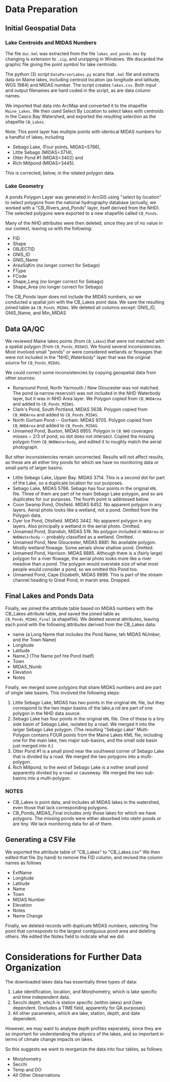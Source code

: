 # Data Preparation

## Initial Geospatial Data
### Lake Centroids and MIDAS Numbers
The file `doc.kml` was extracted from the file `lakes_and_ponds.kmz`
by changing is extension to `.zip`, and unzipping in Windows.  We
discarded the graphic file giving the point symbol for lake centroids.

The python (3) script `DataParserLakes.py` scans that `.kml` file and extracts
data on Maine lakes, including centroid location (as longitude and latitude, WGS 
1984) and MIDAS number.  The script creates `lakes.csv`.  Both input and output
filenames are hard coded in the script, as are data column names.

We imported that data into ArcMap and converted it to the shapefile 
`Maine_Lakes`.  We then used Select By Location to select lakes with centroids
in the Casco Bay Watershed, and exported the resulting selection as the
shapefile `CB_Lakes`.

Note:  This point layer has multiple points with identical MIDAS numbers for
a handful of lakes, including
*  Sebago Lake, (Four points, MIDAS=5786),
*  Little Sebago (MIDAS=3714),
*  Otter Pond #1  (MIDAS=3402) and
*  Rich Millpond (MIDAS=3445).

This is corrected, below, in the related polygon data.

### Lake Geometry
A ponds Polygon Layer was generated in ArcGIS using "select by location" 
to select polygons from the national hydrography database (actually, we worked
with a "CB_Rivers_and_Ponds" layer, itself derived from the NHD). The selected
polygons were exported to a new shapefile called `CB_Ponds`.

Many of the NHD attributes were then deleted, since they are of no value in our
context, leaving us with the following:  
*  FID  
*  Shape  
*  OBJECTID  
*  GNIS_ID  
*  GNIS_Name  
*  AreaSqKm (no longer correct for Sebago)  
*  FType  
*  FCode  
*  Shape_Leng (no longer correct for Sebago)  
*  Shape_Area (no longer correct for Sebago)  

The CB_Ponds layer does not include the MIDAS numbers, so we conducted a
spatial join with the CB_Lakes point data.  We save the resulting joined table
as `CB_Ponds_MIDAS`. We deleted all columns except: GNIS_ID, GNIS_Name, and
Min_MIDAS

## Data QA/QC
We reviewed Maine lakes points (from `CB_Lakes`).that were not matched with a
spatial polygon (from `CB_Ponds_MIDAS`). We found several inconsistencies.  Most
involved small "ponds" or were considered wetlands or flowages that were not
included in the "NHD_Waterbody" layer that was the original source for 
`CB_Ponds_MIDAS`.

We could correct some inconsistencies by copying geospatial data from other
sources:  
*  Runaround Pond, North Yarmouth / New Gloucester was not matched.  The pond (a 
   narrow reservoir) was not included in the NHD Waterbody layer, but it
   was in NHD Area layer. We Polygon copied from `CB_NHDArea` and added to
   `CB_Ponds_MIDAS`.  
*  Clark's Pond, South Portland, MIDAS 5638.  Polygon copied from `CB_NHDArea` and
   added to `CB_Ponds_MIDAS`.  
*  North Gorham Pond -- Gorham.  MIDAS 9705.  Polygon copied from `CB_NHDArea`
   and added to `CB_Ponds_MIDAS`.  
*  Unnamed Pond, Buxton, MIDAS 6955.  Polygon in `CB_NHD` coverages misses
   ~ 2/3 of pond, so dot does not intersect. Copied the missing polygon from
   `CB_NHDWaterbody`, and edited it to roughly match the aerial photograph.

But other inconsistencies remain uncorrected.  Results will not affect results,
as these are all either tiny ponds for which we have no monitoring data or 
small parts of larger basins.  
*  Little Sebago Lake, Upper Bay. MIDAS 3714. This is a second dot for part of
   the Lake, so a duplicate location for our purposes.  
*  Sebago Lake, MIDAS 5786. Sebago has four points in the original `KML` file.
   Three of them are part of he main Sebago Lake polygon, and so are duplicates
   for our purposes. The fourth point is addressed below.  
*  Coon Swamp Pond, Otisfield.  MIDAS 6452.  No apparent polygon in any layers. 
   Aerial photo looks like a wetland, not a pond. Omitted from the Polygon data.  
*  Dyer Ice Pond, Otisfield.  MIDAS 3442.  No apparent polygon in any layers.
   Also principally a wetland in the aerial photo. Omitted.  
*  Unnamed Pond, Standish, MIDAS 519.  No polygon included in `NHDArea` or
   `NHDWaterbody` -- probably classified as a wetland.  Omitted.  
*  Unnamed Pond, New Gloucester, MIDAS 8881.  No available polygon.  Mostly
   wetland flowage. Some aerials show shallow pond.  Omitted.
*  Unnamed Pond, Harrison.  MIDAS 8885.  Although there is a (fairly large)
   polygon for a river flowage, the aerial photo looks more like a river meadow
   than a pond.  The polygon would overstate size of what most people would consider
   a pond, so we omitted this Pond too. 
*  Unnamed Pond, Cape Elizabeth, MIDAS 8899. This is part of the stream channel
   heading to Great Pond, in marsh area.  Dropped.  


## Final Lakes and Ponds Data
Finally, we joined the attribute table based on MIDAS numbers with the
CB_Lakes attribute table, and saved the joined table as `CB_Ponds_MIDAS_Final`
(a shapefile). We deleted several attributes, leaving each pond with the
following attributes derived from the CB_Lakes data:
*  name    (a Long Name that includes the Pond Name, teh MIDAS NUmber, and the Town Name)
*  Longitude
*  Latitude
*  Name_1  (The Name pof hte Pond itself)
*  Town
*  MIDAS_Numb
*  Elevation
*  Notes

Finally, we merged some polygons that share MIDAS numbers and are part of single
lake basins. This involved the following steps:

1.  Little Sebago Lake, MIDAS has two points in the original `KML` file, but
    they correspond to the two major basins of the lake,a nd are part of one
    polygon in the NHD data source.  
2.  Sebago Lake has four points in the original `KML` file.  One of these is a
    tiny side basin of Sebago Lake, isolated by a road.  We merged it into the
    larger Sebago Lake polygon.  (The resulting "Sebago Lake" Multi-Polygon
    contains FOUR points from the Maine Lakes KML file, including one for the
    main lake, two major sub-basins, and the small side basin just merged into
    it.)  
3.  Otter Pond #1 is a small pond near the southwest corner of Sebago Lake that
    is divided by a road. We merged the two polygons into a multi-polygon.  
4.  Rich Millpond, to the west of Sebago Lake is a nother small pond apparently 
    divided by a road or causeway.  We merged the two sub-basins into a
    multi-polygon.

### NOTES
*  CB_Lakes is point data, and includes all MIDAS lakes in the watershed, even 
   those that lack corresponding polygons.
*  CB_Ponds_MIDAS_Final includes only those lakes for which we have polygons.
   The missing ponds were either absorbed into otehr ponds or are tiny.  We
   lack monitoring data for all of them.

## Generating a CSV File
We exported the attribute table of "CB_Lakes" to "CB_Lakes.csv"  We then 
edited that file (by hand) to remove the FID column, and revised the column
names as follows

*  ExtName
*  Longitude
*  Latitude
*  Name
*  Town
*  MIDAS Number
*  Elevation
*  Notes
*  Name Change

Finally, we deleted records with duplicate MIDAS numbers, selecting
The point that corresponds to the largest contiguous pond area and deleting
others.  We edited the Notes field to indicate what we did.



# Considerations for Further Data Organization
The downloaded lakes data has essentially three types of data:
1.  Lake identification, location, and Morphometry, which is lake specific and
    time independent data.
2.  Secchi depth, which is station specific (within lakes) and Date dependent.
    (Includes a TIME field, apparently for QA purposes).
3.  All other parameters, which are  lake, station, depth, and date dependent.

However, we may want to analyse depth profiles seperately, since they are so
important for understanding the physics of the lakes, and so important in terms
of climate change impacts on lakes.

So this suggests we want to reorganize the data into four tables, as follows:
*  Morphometry
*  Secchi
*  Temp and DO
*  All Other Observations

